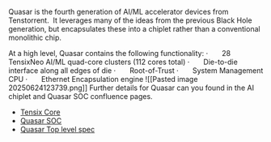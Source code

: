 Quasar is the fourth generation of AI/ML accelerator devices from Tenstorrent.  It leverages many of the ideas from the previous Black Hole generation, but encapsulates these into a chiplet rather than a conventional monolithic chip. 

At a high level, Quasar contains the following functionality:
·       28 TensixNeo AI/ML quad-core clusters (112 cores total)
·       Die-to-die interface along all edges of die
·       Root-of-Trust
·       System Management CPU
·       Ethernet Encapsulation engine
![[Pasted image 20250624123739.png]]
Further details for Quasar can you found in the AI chiplet and Quasar SOC confluence pages.
- [Tensix Core](https://tenstorrent.atlassian.net/wiki/x/FIDpAQ "https://tenstorrent.atlassian.net/wiki/x/FIDpAQ")
- [Quasar SOC](https://tenstorrent.atlassian.net/wiki/x/CAB3Aw "https://tenstorrent.atlassian.net/wiki/x/CAB3Aw")
- [Quasar Top level spec](https://tenstorrent.sharepoint.com/:w:/r/sites/SOC/_layouts/15/Doc.aspx?sourcedoc=%7B2758c1b1-1766-4ea2-bb3c-381e603e3fe7%7D&action=View "https://tenstorrent.sharepoint.com/:w:/r/sites/SOC/_layouts/15/Doc.aspx?sourcedoc=%7B2758c1b1-1766-4ea2-bb3c-381e603e3fe7%7D&action=View")